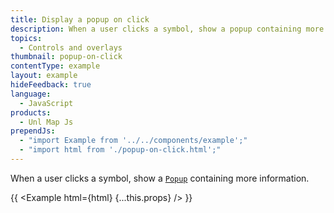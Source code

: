 ```yaml
---
title: Display a popup on click
description: When a user clicks a symbol, show a popup containing more information.
topics:
  - Controls and overlays
thumbnail: popup-on-click
contentType: example
layout: example
hideFeedback: true
language:
  - JavaScript
products:
  - Unl Map Js
prependJs:
  - "import Example from '../../components/example';"
  - "import html from './popup-on-click.html';"
---
```


When a user clicks a symbol, show a [`Popup`](https://u-n-l.github.io/unl-map-js-docs/api/markers/#popup) containing more information.

{{ <Example html={html} {...this.props} /> }}
